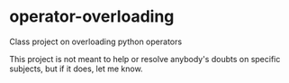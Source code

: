 # operator-overloading
Class project on overloading python operators


This project is not meant to help or resolve anybody's  doubts on specific subjects, but if it does, let me know.

